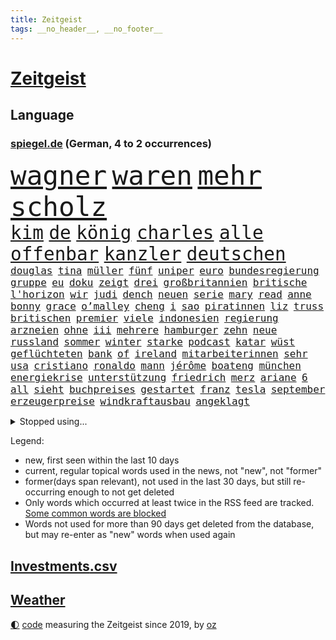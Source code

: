 ```yaml
---
title: Zeitgeist
tags: __no_header__, __no_footer__
---
```


# [Zeitgeist](https://oliz.io/zeitgeist/)

## Language

<h3><a href="https://www.spiegel.de" target="_blank">spiegel.de</a> (German, 4 to 2 occurrences)</h3>
<p style="font-family:monospace">
<span style="font-size:32pt"><a href="news_links.html#wagner" class="current">wagner</a></span>
<span style="font-size:32pt"><a href="news_links.html#waren" class="current">waren</a></span>
<span style="font-size:32pt"><a href="news_links.html#mehr" class="current">mehr</a></span>
<span style="font-size:32pt"><a href="news_links.html#scholz" class="current">scholz</a></span>
<br>
<span style="font-size:22pt"><a href="news_links.html#kim" class="current">kim</a></span>
<span style="font-size:22pt"><a href="news_links.html#de" class="current">de</a></span>
<span style="font-size:22pt"><a href="news_links.html#könig" class="current">könig</a></span>
<span style="font-size:22pt"><a href="news_links.html#charles" class="current">charles</a></span>
<span style="font-size:22pt"><a href="news_links.html#alle" class="current">alle</a></span>
<span style="font-size:22pt"><a href="news_links.html#offenbar" class="current">offenbar</a></span>
<span style="font-size:22pt"><a href="news_links.html#kanzler" class="current">kanzler</a></span>
<span style="font-size:22pt"><a href="news_links.html#deutschen" class="current">deutschen</a></span>
<br>
<span style="font-size:12pt"><a href="news_links.html#douglas" class="new">douglas</a></span>
<span style="font-size:12pt"><a href="news_links.html#tina" class="current">tina</a></span>
<span style="font-size:12pt"><a href="news_links.html#müller" class="current">müller</a></span>
<span style="font-size:12pt"><a href="news_links.html#fünf" class="current">fünf</a></span>
<span style="font-size:12pt"><a href="news_links.html#uniper" class="current">uniper</a></span>
<span style="font-size:12pt"><a href="news_links.html#euro" class="current">euro</a></span>
<span style="font-size:12pt"><a href="news_links.html#bundesregierung" class="current">bundesregierung</a></span>
<span style="font-size:12pt"><a href="news_links.html#gruppe" class="current">gruppe</a></span>
<span style="font-size:12pt"><a href="news_links.html#eu" class="current">eu</a></span>
<span style="font-size:12pt"><a href="news_links.html#doku" class="current">doku</a></span>
<span style="font-size:12pt"><a href="news_links.html#zeigt" class="current">zeigt</a></span>
<span style="font-size:12pt"><a href="news_links.html#drei" class="current">drei</a></span>
<span style="font-size:12pt"><a href="news_links.html#großbritannien" class="current">großbritannien</a></span>
<span style="font-size:12pt"><a href="news_links.html#britische" class="current">britische</a></span>
<span style="font-size:12pt"><a href="news_links.html#l'horizon" class="current">l'horizon</a></span>
<span style="font-size:12pt"><a href="news_links.html#wir" class="current">wir</a></span>
<span style="font-size:12pt"><a href="news_links.html#judi" class="new">judi</a></span>
<span style="font-size:12pt"><a href="news_links.html#dench" class="new">dench</a></span>
<span style="font-size:12pt"><a href="news_links.html#neuen" class="current">neuen</a></span>
<span style="font-size:12pt"><a href="news_links.html#serie" class="current">serie</a></span>
<span style="font-size:12pt"><a href="news_links.html#mary" class="current">mary</a></span>
<span style="font-size:12pt"><a href="news_links.html#read" class="new">read</a></span>
<span style="font-size:12pt"><a href="news_links.html#anne" class="current">anne</a></span>
<span style="font-size:12pt"><a href="news_links.html#bonny" class="new">bonny</a></span>
<span style="font-size:12pt"><a href="news_links.html#grace" class="new">grace</a></span>
<span style="font-size:12pt"><a href="news_links.html#o’malley" class="new">o’malley</a></span>
<span style="font-size:12pt"><a href="news_links.html#cheng" class="new">cheng</a></span>
<span style="font-size:12pt"><a href="news_links.html#i" class="current">i</a></span>
<span style="font-size:12pt"><a href="news_links.html#sao" class="new">sao</a></span>
<span style="font-size:12pt"><a href="news_links.html#piratinnen" class="new">piratinnen</a></span>
<span style="font-size:12pt"><a href="news_links.html#liz" class="current">liz</a></span>
<span style="font-size:12pt"><a href="news_links.html#truss" class="current">truss</a></span>
<span style="font-size:12pt"><a href="news_links.html#britischen" class="current">britischen</a></span>
<span style="font-size:12pt"><a href="news_links.html#premier" class="current">premier</a></span>
<span style="font-size:12pt"><a href="news_links.html#viele" class="current">viele</a></span>
<span style="font-size:12pt"><a href="news_links.html#indonesien" class="current">indonesien</a></span>
<span style="font-size:12pt"><a href="news_links.html#regierung" class="current">regierung</a></span>
<span style="font-size:12pt"><a href="news_links.html#arzneien" class="new">arzneien</a></span>
<span style="font-size:12pt"><a href="news_links.html#ohne" class="current">ohne</a></span>
<span style="font-size:12pt"><a href="news_links.html#iii" class="current">iii</a></span>
<span style="font-size:12pt"><a href="news_links.html#mehrere" class="current">mehrere</a></span>
<span style="font-size:12pt"><a href="news_links.html#hamburger" class="current">hamburger</a></span>
<span style="font-size:12pt"><a href="news_links.html#zehn" class="current">zehn</a></span>
<span style="font-size:12pt"><a href="news_links.html#neue" class="current">neue</a></span>
<span style="font-size:12pt"><a href="news_links.html#russland" class="current">russland</a></span>
<span style="font-size:12pt"><a href="news_links.html#sommer" class="current">sommer</a></span>
<span style="font-size:12pt"><a href="news_links.html#winter" class="current">winter</a></span>
<span style="font-size:12pt"><a href="news_links.html#starke" class="current">starke</a></span>
<span style="font-size:12pt"><a href="news_links.html#podcast" class="current">podcast</a></span>
<span style="font-size:12pt"><a href="news_links.html#katar" class="current">katar</a></span>
<span style="font-size:12pt"><a href="news_links.html#wüst" class="current">wüst</a></span>
<span style="font-size:12pt"><a href="news_links.html#geflüchteten" class="current">geflüchteten</a></span>
<span style="font-size:12pt"><a href="news_links.html#bank" class="current">bank</a></span>
<span style="font-size:12pt"><a href="news_links.html#of" class="current">of</a></span>
<span style="font-size:12pt"><a href="news_links.html#ireland" class="new">ireland</a></span>
<span style="font-size:12pt"><a href="news_links.html#mitarbeiterinnen" class="new">mitarbeiterinnen</a></span>
<span style="font-size:12pt"><a href="news_links.html#sehr" class="current">sehr</a></span>
<span style="font-size:12pt"><a href="news_links.html#usa" class="current">usa</a></span>
<span style="font-size:12pt"><a href="news_links.html#cristiano" class="current">cristiano</a></span>
<span style="font-size:12pt"><a href="news_links.html#ronaldo" class="current">ronaldo</a></span>
<span style="font-size:12pt"><a href="news_links.html#mann" class="current">mann</a></span>
<span style="font-size:12pt"><a href="news_links.html#jérôme" class="new">jérôme</a></span>
<span style="font-size:12pt"><a href="news_links.html#boateng" class="new">boateng</a></span>
<span style="font-size:12pt"><a href="news_links.html#münchen" class="current">münchen</a></span>
<span style="font-size:12pt"><a href="news_links.html#energiekrise" class="current">energiekrise</a></span>
<span style="font-size:12pt"><a href="news_links.html#unterstützung" class="current">unterstützung</a></span>
<span style="font-size:12pt"><a href="news_links.html#friedrich" class="current">friedrich</a></span>
<span style="font-size:12pt"><a href="news_links.html#merz" class="current">merz</a></span>
<span style="font-size:12pt"><a href="news_links.html#ariane" class="new">ariane</a></span>
<span style="font-size:12pt"><a href="news_links.html#6" class="current">6</a></span>
<span style="font-size:12pt"><a href="news_links.html#all" class="current">all</a></span>
<span style="font-size:12pt"><a href="news_links.html#sieht" class="current">sieht</a></span>
<span style="font-size:12pt"><a href="news_links.html#buchpreises" class="new">buchpreises</a></span>
<span style="font-size:12pt"><a href="news_links.html#gestartet" class="current">gestartet</a></span>
<span style="font-size:12pt"><a href="news_links.html#franz" class="current">franz</a></span>
<span style="font-size:12pt"><a href="news_links.html#tesla" class="current">tesla</a></span>
<span style="font-size:12pt"><a href="news_links.html#september" class="current">september</a></span>
<span style="font-size:12pt"><a href="news_links.html#erzeugerpreise" class="current">erzeugerpreise</a></span>
<span style="font-size:12pt"><a href="news_links.html#windkraftausbau" class="current">windkraftausbau</a></span>
<span style="font-size:12pt"><a href="news_links.html#angeklagt" class="current">angeklagt</a></span>
</p>
<details>
<summary>Stopped using...</summary>
<p class="former" style="font-size:12pt">
generation(729) kapitän(729) anderes(728) beobachtet(728) besiegt(728) diskussion(728) richtigen(728) sachsenanhalt(728) 2000(727) becker(727) bildern(727) enorm(727) fort(727) persönliche(727) schatten(727) flugzeuge(726) klagen(726) konzerne(726) mainz(726) premierminister(726) rechtsextremismus(726) reform(726) ans(725) asche(725) botschaft(725) demonstriert(725) erfolgreiche(725) hubschrauber(725) insgesamt(725) internationaler(725) investoren(725) name(725) brandenburg(724) hinterher(724) maß(724) paul(724) reichen(724) wehren(724) aufgeben(723) bekanntesten(723) bot(723) eingereicht(723) freien(723) gestoßen(723) höchststand(723) radsport(723) wechseln(723) wünschen(723) zuversicht(723) amsterdam(722) berichte(722) bruder(722) einstigen(722) siegt(722) smith(722) vorstand(722) altes(721) angeblichen(721) arbeitgeber(721) cartoons(721) coronamaßnahmen(721) entwicklungen(721) julian(721) magdeburg(721) meldete(721) rote(721) schwangere(721) senken(721) verpassen(721) waffe(721) wirkte(721) wolle(721) 130(720) angekommen(720) beschimpft(720) beschließen(720) dringend(720) gemeinden(720) leon(720) löhne(720) premiere(720) staats(720) ton(720) unabhängigkeit(720) verzweifelt(720) weitergegeben(720) aufgrund(719) betroffenen(719) eskalieren(719) forderungen(719) gegenteil(719) lohnt(719) mathias(719) nawalny(719) rief(719) sogenannte(719) unterschiede(719) untersuchungen(719) verbieten(719) zusammenarbeit(719) drosten(718) entdeckten(718) gehandelt(718) gesundheitlichen(718) rassistische(718) rettet(718) you(718) befreien(717) day(717) flammen(717) fußballprofi(717) nominiert(717) sprecher(717) stoppte(717) 10000(716) anschließend(716) hunde(716) klagt(716) kontrollieren(716) minderjährige(716) passen(716) positive(716) rainer(716) entscheidenden(715) gewinner(715) historischen(715) homeoffice(715) trainiert(715) wochenlang(715) kostet(714) meister(714) miteinander(714) stoßen(714) zverev(714) ausbau(713) bad(713) härter(713) kryptowährung(713) schulze(713) verlauf(713) weite(713) tennis(712) atem(711) erbe(711) heil(711) historische(711) karte(711) schnitt(711) sehnsucht(711) sichergestellt(711) demokratische(710) pflegekräfte(710) freilassung(709) genehmigung(709) torhüter(709) ereignisse(708) lernt(708) spaß(708) spanische(707) erfunden(706) müsste(706) italienischen(705) kindes(705) betont(704) demokratischen(704) signalisiert(704) auflagen(703) enge(703) februar(703) zogen(703) änderungen(703) erfolgreichsten(702) ringen(702) kabul(700) presse(700) schrecken(699) kate(697) reduzieren(697) top(697) freiwillig(696) großem(696) halbe(696) insolvenz(696) außerhalb(695) hand(695) erstochen(694) saintgermain(694) rang(693) syrer(693) teilnahme(693) startete(692) tisch(691) schwung(690) mitarbeiterin(689) stress(688) telefonat(688) wirbel(687) jurist(686) zeigten(684) künstliche(683) akten(682) sogenannten(682) wiedergewählt(682) erfolgreichen(679) grünenchefin(679) athletinnen(678) annäherung(674) wasserstoff(668) ungewöhnlichen(666) drohne(664) reihen(664) gewusst(659) betrunkener(658) last(658) zusätzliche(656) ärmelkanal(656) einfache(652) jessica(652) liter(648) londons(642) dankt(638) umbau(626) nationalpark(598) 5000(595) neonazis(594) verlusten(591) fluggesellschaft(582) unzureichend(579) todesursache(573) notstand(572) ausländischen(566) strebt(565) reue(556) zusammengebrochen(556) erteilte(550) abgestürzt(546) fonds(541) 250(536) statistik(523) komme(519) reichtum(519) holz(511) waldbrände(499) ungeimpfte(491) eingeladen(487) gesichtet(484) bezichtigt(479) berge(470) fotografen(469) ministerin(463) morgens(463) lebensmitteln(459) liebt(459) kümmern(456) partnerschaft(451) britisches(450) kalte(450) schrumpft(450) britney(448) spears(448) rechtens(444) beides(441) sätze(441) mächtigen(440) wandte(440) venedig(439) vorliegen(433) wellen(426) erweisen(425) gremium(425) höchstwert(423) inszenieren(423) vertretung(423) umkämpften(416) nicole(413) jahrzehnt(410) jenseits(410) expertin(409) löschen(409) erhofft(406) funktionen(406) vorhang(404) plante(400) zurückziehen(400) übertragen(399) moderner(398) gewohnt(397) geleistet(393) inneren(393) agiert(392) world(392) getöteten(386) 115(385) gewandt(384) telefoniert(379) angeschlossen(378) ostdeutschen(376) arten(374) infektionsschutzgesetz(374) boss(370) schränkt(370) abhängigkeit(369) söders(367) worum(367) zürich(364) vermitteln(362) basketballstar(358) siebten(356) gefeuert(355) bahnen(353) getötete(353) kälte(350) leise(350) plastikmüll(349) kongo(348) eingefroren(346) shanghai(346) stern(344) bewerten(343) magazin(343) perspektive(343) zeitpunkt(343) ampelparteien(342) benutzt(339) rhein(339) feiertag(332) beschlagnahmte(331) eindringlichen(325) westlicher(321) auge(318) stürzten(316) gestiegene(315) laura(313) beteiligte(312) dutzenden(312) bundesfinanzminister(310) unogeneralsekretär(309) auseinandersetzungen(308) fassen(307) wmteilnahme(305) svenja(304) decken(303) erwiesen(302) explodieren(301) lehrerinnen(301) getreide(300) behält(297) ministerinnen(296) verletzung(295) sportliche(293) unterzeichnen(292) arbeitsminister(290) gottesdienst(290) bestrafen(289) omikronvariante(289) gedenkt(288) möchten(288) riskiert(288) bundesinnenministerin(287) oscars(284) küche(282) ersatz(279) betrachtet(278) transport(277) wahnsinn(277) landwirtschaftsminister(276) cool(273) langjährigen(271) ricarda(271) juristischen(270) drohte(269) erkrankungen(268) getreten(268) verringern(268) vorzubereiten(268) zahlreicher(268) normalen(267) pelé(267) zweites(267) kriterien(266) passierte(264) ausgeschieden(263) langzeitfolgen(263) abhalten(261) wandern(260) spektakel(259) frauenquote(258) erzbistum(257) getragen(257) erweitern(256) grünem(254) teppich(254) royal(251) handwerk(250) fake(249) afrikanischen(248) braut(248) wiederum(248) trikot(247) filmemacher(245) pekings(245) strände(245) cyberattacken(244) grandslamturnier(243) 49(242) knappes(241) säugling(241) unweit(238) sofortige(236) fisch(235) reichweite(233) transparenz(233) beckham(232) n(231) überraschungen(231) eubehörde(228) iga(228) schlägen(228) we(228) świątek(228) leak(226) 17jährige(225) begleiten(225) silber(225) nizza(224) air(220) verhilft(220) neunten(219) gitter(218) jennifer(218) soziologin(218) eukommissionspräsidentin(217) gegendemonstranten(217) initiative(217) torwart(215) drohten(212) arbeitszeit(211) kelly(211) verbrauchern(210) erdöl(207) sicherheitsinteressen(207) ukrainisches(207) lebe(206) geforderten(204) heben(204) instrumentalisiert(204) applaus(203) bevorstehende(203) anpassung(199) brandenburger(199) niedergestochen(199) jahreszeit(198) starkregen(198) ukrainekrieges(198) belgrad(197) typ(197) embargo(195) invasoren(193) bombardierung(192) geschäftsleute(192) beispiele(189) rahmen(186) slowenien(186) trinkwasser(185) begrenzt(183) herrschte(182) verweis(182) aufkommt(181) bezeichnen(180) ergab(180) schweres(180) aufgeführt(179) erfordert(179) kriegsführung(179) abgrund(178) erhalt(178) zwangsarbeit(178) motto(177) basketballer(176) bundeswirtschaftsminister(176) ferraripilot(176) poleposition(176) wall(176) registrierte(175) zusätzlich(175) finanzchef(174) tankrabatts(174) beigelegt(173) erneuter(173) mandat(171) markiert(170) täters(170) butscha(169) energiekonzerne(169) behoben(168) zurückgedrängt(168) bußgeld(167) minen(166) mordprozess(166) toxische(166) aufgefallen(165) besetzen(165) pelosi(164) gärtner(162) menschenhandel(162) billigen(161) joker(161) missglückter(161) morden(161) besuchte(160) großmutter(160) milliardenhöhe(160) taifun(160) jahrhundertflut(159) punks(159) iaea(158) nagelsmann(157) umstände(155) empfinden(154) pogba(154) zollen(154) geladenen(151) mischung(151) übergriffen(151) zentrale(150) 84(149) tennisprofis(149) vorstellt(149) verbliebenen(148) dahin(147) hindernisse(147) schau(147) formal(146) isoliert(145) zusammenkunft(145) ifoinstituts(144) positionieren(144) basketball(141) 58jährigen(140) trennten(140) volksfest(140) demselben(139) ifoumfrage(139) nacheinander(139) bedingung(138) bett(138) billigticket(138) dinner(138) prüfer(138) verhaftungen(138) wirkungslos(138) anhören(137) computer(137) megan(137) rügen(137) öllieferungen(137) 73jährige(136) involviert(136) privathaushalten(136) sylt(136) existenziellen(135) jeanluc(135) militärverwaltung(135) besitzt(134) diskriminiert(134) brennen(133) mexikaner(133) einsatzes(132) einzuschränken(132) heimem(132) klimakatastrophe(131) vollem(131) schiene(130) weltuntergang(130) alcaraz(129) lidl(129) potenzial(129) 80000(128) chefs(128) ermöglicht(128) klimaschädlichen(127) abertausende(126) herrscher(126) hing(126) jabeur(126) ons(126) einreichen(125) ibiza(125) irrweg(125) kenia(125) französischer(124) olympiaaus(124) privatleben(124) thronfolger(123) verfassungsbeschwerde(123) aufsichtsratschef(122) erfinden(122) legalisierung(122) rammte(122) black(121) erdoğans(121) heimspiel(121) konservativer(121) zusammengekommen(121) republikanischer(120) mitarbeitende(119) botschafterin(117) save(117) verbrennungsmotor(117) beirut(116) erhöhtes(116) galten(116) luka(116) vollgas(116) blöße(115) kovač(115) niko(115) ruben(115) sebastián(115) styles(115) henry(114) pakt(114) schimpft(114) schmetterlinge(114) durften(113) einzigen(113) heimliche(113) verfügen(113) bestimmter(112) margot(112) notaufnahme(112) lachen(111) panne(111) senegal(111) 180(110) freibad(110) gleiche(110) tiktokvideos(110) youtube(110) 18jährige(109) neuseelands(109) rückseite(109) achtjähriger(108) christlichen(108) trugen(108) update(108) olympischen(107) gelöscht(106) unschuld(106) bergung(105) mitgeteilt(105) monza(105) angepasst(104) fotografinnen(104) spahn(104) wal(104) zulassung(104) osnabrück(103) großartige(102) usmedien(102) ankündigungen(101) raketenwerfer(101) stutthof(101) albanien(100) bildungsministerium(100) bär(100) gegenstand(100) internationales(100) kzsekretärin(100) begeht(99) rassismusvorwürfe(99) entgleisung(98) personalmangel(98) plädieren(98) populismus(98) standards(98) transportieren(98) wirtschaftsleistung(98) pflegeheimen(97) vermeintliche(97) zusammenhängt(97) ziellinie(96) zinserhöhungen(96) abschwung(95) geringverdiener(95) profiteure(95) sbahn(95) angelegte(94) dokumentation(94) forever(94) kartellrecht(94) kranken(94) trans(94) british(93) hamm(93) notfalls(93) phantom(93) ungleicher(93) android(92) ausgebeutet(92) endgültige(92) oper(92) personalie(92) überdenken(92) beleidigung(91) brandkatastrophe(91) bruttoinlandsprodukt(91) geht's(91) heim(91) helmut(91) kfw(91) kohls(91) milliardenlücke(91) portugals(91) umkämpfte(91) verspottet(91) artillerie(90) ba4(90) bleibe(90) kontroversen(90) tribute(90) übergewinne(90) 16jähriger(89) abgaben(89) betrunkenen(89) bären(89) entfernen(89) kostete(89) quelle(89) stationen(89) us(89) verpflichtend(89) benziner(88) gouverneure(88) minenräumer(88) staatenbund(88) unzufriedene(88) üppig(88) einleiten(87) gleichauf(87) schwärmt(87) unvorstellbar(87) würdigte(87) ankam(86) ethnische(86) gefechten(86) ligarekord(86) till(86) bundessozialministerium(85) entschuldigen(85) plötzliche(85) verbale(85) comics(84) davis(84) emachtelfinale(84) lapid(84) laufzeitverlängerungen(84) leichnam(84) offenbach(84) treibstoffe(84) vorschreiben(84) kommentatoren(83) matterhorn(83) nichtbinäre(83) segelboot(83) sonntagabend(83) durchsetzbar(82) errichtet(82) mischte(82) mordete(82) nachbarin(82) regenbogen(82) straßburger(82) wiedersehen(82) woody(82) überführung(82) auswirken(81) demonstrant(81) ema(81) louisiana(81) pflaster(81) spreche(81) beharrt(80) bestechung(80) may(80) medizinische(80) strittigen(80) erneuerbarer(79) importverbot(79) schwede(79) usraumfahrtbehörde(79) atomstrom(78) ebikes(78) italiener(78) klärung(78) leichenteile(78) stahl(78) becken(77) diess(77) erwarte(77) flüssiggasterminal(77) katastrophal(77) drängte(76) siedelt(76) vergleicht(76) videospielen(76) 75jährige(75) alleinstehende(75) branchenverband(75) clarence(75) elektrolkw(75) solches(75) taxonomie(75) verharmlosung(75) wache(75) angehoben(74) documentaskandal(74) fpö(74) kostspielig(74) ladenbesitzerin(74) oleksandr(74) baubranche(73) gletscherbruch(73) münden(73) schrumpfenden(73) korn(72) kürzungen(72) anheuern(71) begünstigen(71) challenge(71) etlichen(71) knast(71) winterwm(71) 62jähriger(70) aussteigen(70) dauerhafte(70) elyas(70) gab's(70) gefangener(70) gehenden(70) israelisches(70) klimafreundlich(70) m'barek(70) marktmacht(70) motorradfahrer(70) spielberg(70) vorjahreszeitraum(70) brennstoffzelle(69) damien(69) erdatmosphäre(69) gefängnissen(69) gesprächsbereit(69) heizkosten(69) hollywoods(69) rezessionsgefahr(69) schottlands(69) staatseinstieg(69) filmten(68) gegriffen(68) lautes(68) tribut(68) äußerst(68) minutiös(67) selfie(67) tarifvertrag(67) atmen(66) prekären(66) spiegelreporterin(66) umweltverbände(66) intendant(65) residenz(65) verweigerte(65) wagte(65) weltspitze(65) eisberg(64) energiefirmen(64) hansa(64) leidenschaftlich(64) regensburg(64) 40jährige(63) 69euroticket(63) coole(63) erstaunliche(63) ken(63) klimaklage(63) machtverlust(63) senatsverwaltung(63) gedenkstätte(62) militärischem(62) parteifreunde(62) schwarzmarkt(62) videospiel(62) virginia(62) waffensysteme(62) bundeskabinett(61) gabrielle(61) gange(61) subventionen(61) trauerfeierlichkeiten(61) blake(60) raumtemperatur(60) rekordinflation(60) spruch(60) stritt(60) alijew(59) erzürnt(59) sportboot(59) weltweiter(59) ätzt(59) 187(58) children(58) solch(58) besuchern(57) diana(57) durchzusetzen(57) hannah(57) heidenheim(57) schalten(57) terminen(57) waldbränden(57) abläufe(56) bürgergeld(56) gasnotstand(56) jahn(56) sicherheitsvorkehrungen(56) zugticket(56) axt(55) bürgergelds(55) klimaerwärmung(55) späteren(55) stränden(55) tvjournalist(55) 2005(54) herstellen(54) quatsch(54) rückzugsort(54) usdemokratin(54) durchs(53) nominierten(53) peloton(53) 1993(52) 89(52) emhalbfinale(52) kulturen(52) seinerseits(52) sportwagen(52) wogen(52) wolkenkratzer(52) arbeitsalltag(51) beseitigt(51) eberl(51) johann(51) kabinettssitzung(51) vorkriegsniveau(51) überschuss(51) anstehen(50) bach(50) betragen(50) einladung(50) kinderlähmung(50) lebenden(50) lebenserwartung(50) meeren(50) spektakulärer(50) vorlauf(50) dringender(49) gemüter(49) kriminalpolizei(49) linda(49) synthetische(49) progression(48) ritt(48) schnappt(48) späße(48) taipeh(48) tsv(48) geschwindigkeit(47) harsche(47) klassische(47) rundfunk(47) terminal(47) ulrike(47) belohnung(46) einschreiten(46) events(46) heutige(46) katastrophenalarm(46) klimabilanz(46) kostenexplosion(46) verletzter(46) wohlstands(46) einstimmig(45) elefanten(45) gestank(45) grab(45) tipp(45) tänzerinnen(45) usrepräsentantenhauses(45) usspitzenpolitikerin(45) 112(44) darauffolgenden(44) kindergeld(44) pflegekräften(44) vorgängerregierung(44) angezeigt(43) co2ausstoß(43) coronaabschottung(43) flow(43) jordan(43) kernkraft(43) minderjährigen(43) täuschen(43) beigesetzt(42) betzenberg(42) rundfunks(42) spiegelcartoonisten(42) spitzenklub(42) tagelangen(42) turm(42) verkleinern(42) block(41) heche(41) peru(41) torschützen(41) 48jähriger(40) beatrice(40) blackouts(40) energiequelle(40) gordon(40) klappen(40) masche(40) nachbarländern(40) regisseure(40) sensationell(40) tarife(40) tauchten(40) vorigen(40) durchgemacht(39) gorman(39) grundlegend(39) größeres(39) überrollen(39) hoffnungslos(38) intensiver(38) medium(38) parteichefs(38) sicherer(38) stechen(38) supertalent(38) toronto(38) zeitbombe(38) neutraler(37) schulsenator(37) tennisolympiasieger(37) weiterreichen(37) abfälle(36) bestimmtes(36) blutige(36) empfindlich(36) katerstimmung(36) kernkraftwerk(36) schafherde(36) abendessen(35) bezieher(35) eismassen(35) eriwan(35) europameisterschaften(35) kickl(35) tabellenführung(35) verkehrsverbund(35) bundesarbeitsgericht(34) reaktor(34) wunderkind(34) zugspitze(34) überfällig(34) armeniens(33) definiert(33) erforscht(33) sicherung(33) thematisiert(33) weitaus(33) ablehnung(32) montenegro(32) regulärer(32) reiten(32) transporte(32) verstöße(32) vertrieben(32) 440(31) auszählung(31) berechnet(31) berlinfriedrichshain(31) deckelung(31) entstehen(31) pflegte(31) staudamm(31) archäologen(30) bundesbank(30) koffern(30) lou(30) schiefgehen(30) schwieg(30) straßenbahn(30) beauftragten(29) behindert(29) bonus(29) bussen(29) füller(29) erforderlich(28) hinein(28) repariert(28) spieltagen(28) vermeintlichen(28) wessen(28) wüstefeld(28) klaute(27) prinzen(27) schäfer(27) var(27) bostoner(26) nationalhymne(26) veränderte(26) dauerregen(25) rätseln(25) talente(25) vorfahrt(25) achte(24) entmachtung(24) faszinierende(24) fristverlängerung(24) giovanni(24) helsinki(24) ortstermin(24) preisgekrönte(24) anmutenden(23) dunkle(23) folgekosten(23) maurer(23) mitsotakis(23) backhaus(22) bösewicht(22) finanzspritzen(22) fristlos(22) krebserkrankungen(22) missen(22) monieren(22) südinsel(22) unterzahl(22) verbündeter(22) 45jährige(21) heimsieg(21) montenegros(21) rostocker(21) schwestern(21) amanda(20) konten(20) nordosten(20) astronaut(19) basketballem(19) bildungsangebote(19) ehre(19) einzelzeitfahren(19) erkannten(19) grünenspitze(19) vergangenes(19) afghanisches(18) auftragsbestand(18) dončić(18) ergänzen(18) erinnerungskultur(18) forcieren(18) gelber(18) hinweisgeber(18) music(18) selbstvertrauen(18) sportvorstand(18) transportern(18) tweets(18) wartete(18) äthiopischen(18) dean(17) nutzern(17) umverteilen(17) verständigen(17) zugehen(17) abwasser(16) aufgeflammt(16) crystal(16) itzehoe(16) nervig(16) rügt(16) verschwörungstheorien(16) zugzwang(16) bangkok(15) behinderter(15) bewusstlos(15) brandenburgs(15) ertrank(15) kommunalpolitiker(15) orientiert(15) verliebt(15) weltberühmt(15) charlbi(14) erfindet(14) europäisches(14) francisco(14) kremlnähe(14) sadness(14) triangle(14) anwesende(13) freigeist(13) informatik(13) italienischer(13) mittelschicht(13) reserve(13) stadtfest(13) ukrainepolitik(13) branchen(12) gebühren(12) niedersächsisches(12) pflichtfach(12) siedlungen(12) babylon(11) befreiten(11) isolationshaft(11) königs(11) leyens(11) nachgebaut(11) rühren(11) verbindlich(11)
</p>
</details>
<p>Legend:
<ul>
<li><span class="new">new</span>, first seen within the last 10 days</li>
<li><span class="current">current</span>, regular topical words used in the news, not "new", not "former"</li>
<li><span class="former">former(days span relevant)</span>, not used in the last 30 days, but still re-occurring enough to not get deleted</li>
<li>Only words which occurred at least twice in the RSS feed are tracked. <a href="language/filters.py">Some common words are blocked</a></li>
<li>Words not used for more than 90 days get deleted from the database, but may re-enter as "new" words when used again</li>
</ul>
</p>

## [Investments](investments.html)[.csv](investments.csv)

## [Weather](weather.html)

<footer>
<a href="javascript:toggleTheme()" class="nav">🌓</a>
<a href="https://github.com/ooz/zeitgeist">code</a> measuring the Zeitgeist since 2019, by <a href="https://oliz.io">oz</a>
</footer>
